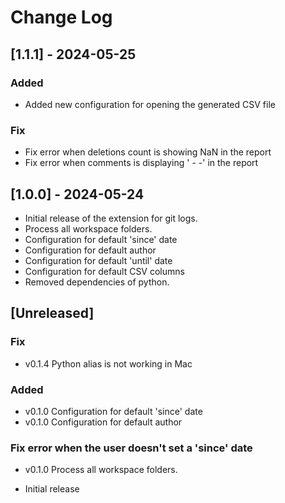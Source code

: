 # Change Log

## [1.1.1] - 2024-05-25

### Added

- Added new configuration for opening the generated CSV file

### Fix

- Fix error when deletions count is showing NaN in the report
- Fix error when comments is displaying ' -   -' in the report

## [1.0.0] - 2024-05-24

- Initial release of the extension for git logs.
- Process all workspace folders.
- Configuration for default 'since' date
- Configuration for default author
- Configuration for default 'until' date
- Configuration for default CSV columns
- Removed dependencies of python.

## [Unreleased]

### Fix

- v0.1.4 Python alias is not working in Mac

### Added

- v0.1.0 Configuration for default 'since' date
- v0.1.0 Configuration for default author

### Fix error when the user doesn't set a 'since' date

- v0.1.0 Process all workspace folders.


- Initial release